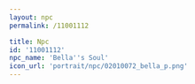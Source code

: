```yaml
---
layout: npc
permalink: /11001112

title: Npc
id: '11001112'
npc_name: 'Bella''s Soul'
icon_url: 'portrait/npc/02010072_bella_p.png'
---
```

